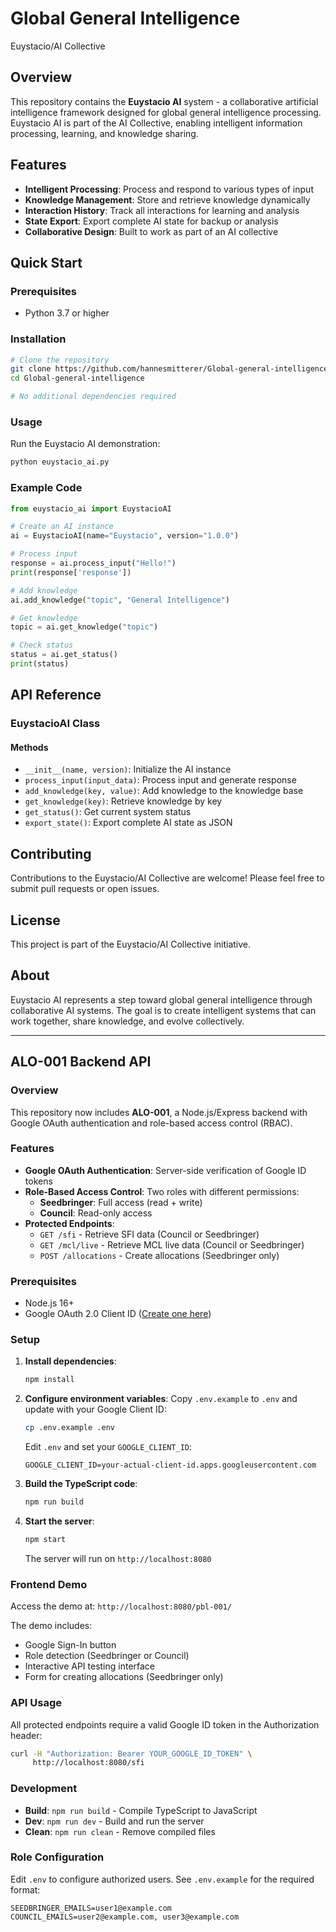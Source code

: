 # Global General Intelligence
Euystacio/AI Collective

## Overview

This repository contains the **Euystacio AI** system - a collaborative artificial intelligence framework designed for global general intelligence processing. Euystacio AI is part of the AI Collective, enabling intelligent information processing, learning, and knowledge sharing.

## Features

- **Intelligent Processing**: Process and respond to various types of input
- **Knowledge Management**: Store and retrieve knowledge dynamically
- **Interaction History**: Track all interactions for learning and analysis
- **State Export**: Export complete AI state for backup or analysis
- **Collaborative Design**: Built to work as part of an AI collective

## Quick Start

### Prerequisites

- Python 3.7 or higher

### Installation

```bash
# Clone the repository
git clone https://github.com/hannesmitterer/Global-general-intelligence.git
cd Global-general-intelligence

# No additional dependencies required
```

### Usage

Run the Euystacio AI demonstration:

```bash
python euystacio_ai.py
```

### Example Code

```python
from euystacio_ai import EuystacioAI

# Create an AI instance
ai = EuystacioAI(name="Euystacio", version="1.0.0")

# Process input
response = ai.process_input("Hello!")
print(response['response'])

# Add knowledge
ai.add_knowledge("topic", "General Intelligence")

# Get knowledge
topic = ai.get_knowledge("topic")

# Check status
status = ai.get_status()
print(status)
```

## API Reference

### EuystacioAI Class

#### Methods

- `__init__(name, version)`: Initialize the AI instance
- `process_input(input_data)`: Process input and generate response
- `add_knowledge(key, value)`: Add knowledge to the knowledge base
- `get_knowledge(key)`: Retrieve knowledge by key
- `get_status()`: Get current system status
- `export_state()`: Export complete AI state as JSON

## Contributing

Contributions to the Euystacio/AI Collective are welcome! Please feel free to submit pull requests or open issues.

## License

This project is part of the Euystacio/AI Collective initiative.

## About

Euystacio AI represents a step toward global general intelligence through collaborative AI systems. The goal is to create intelligent systems that can work together, share knowledge, and evolve collectively.

---

## ALO-001 Backend API

### Overview

This repository now includes **ALO-001**, a Node.js/Express backend with Google OAuth authentication and role-based access control (RBAC).

### Features

- **Google OAuth Authentication**: Server-side verification of Google ID tokens
- **Role-Based Access Control**: Two roles with different permissions:
  - **Seedbringer**: Full access (read + write)
  - **Council**: Read-only access
- **Protected Endpoints**:
  - `GET /sfi` - Retrieve SFI data (Council or Seedbringer)
  - `GET /mcl/live` - Retrieve MCL live data (Council or Seedbringer)
  - `POST /allocations` - Create allocations (Seedbringer only)

### Prerequisites

- Node.js 16+
- Google OAuth 2.0 Client ID ([Create one here](https://console.cloud.google.com/apis/credentials))

### Setup

1. **Install dependencies**:
   ```bash
   npm install
   ```

2. **Configure environment variables**:
   Copy `.env.example` to `.env` and update with your Google Client ID:
   ```bash
   cp .env.example .env
   ```
   
   Edit `.env` and set your `GOOGLE_CLIENT_ID`:
   ```
   GOOGLE_CLIENT_ID=your-actual-client-id.apps.googleusercontent.com
   ```

3. **Build the TypeScript code**:
   ```bash
   npm run build
   ```

4. **Start the server**:
   ```bash
   npm start
   ```
   
   The server will run on `http://localhost:8080`

### Frontend Demo

Access the demo at: `http://localhost:8080/pbl-001/`

The demo includes:
- Google Sign-In button
- Role detection (Seedbringer or Council)
- Interactive API testing interface
- Form for creating allocations (Seedbringer only)

### API Usage

All protected endpoints require a valid Google ID token in the Authorization header:

```bash
curl -H "Authorization: Bearer YOUR_GOOGLE_ID_TOKEN" \
     http://localhost:8080/sfi
```

### Development

- **Build**: `npm run build` - Compile TypeScript to JavaScript
- **Dev**: `npm run dev` - Build and run the server
- **Clean**: `npm run clean` - Remove compiled files

### Role Configuration

Edit `.env` to configure authorized users. See `.env.example` for the required format:

```
SEEDBRINGER_EMAILS=user1@example.com
COUNCIL_EMAILS=user2@example.com, user3@example.com
```
